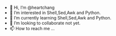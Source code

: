 - 👋 Hi, I’m @heartchang
- 👀 I’m interested in Shell,Sed,Awk and Python.
- 🌱 I’m currently learning Shell,Sed,Awk and Python.
- 💞️ I’m looking to collaborate not yet.
- 📫 How to reach me ...

<!---
heartchang/heartchang is a ✨ special ✨ repository because its `README.md` (this file) appears on your GitHub profile.
You can click the Preview link to take a look at your changes.
--->
